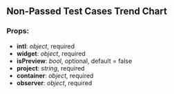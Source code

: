 ## **Non-Passed Test Cases Trend Chart**

### Props:

- **intl**: _object_, required
- **widget**: _object_, required
- **isPreview**: _bool_, optional, default = false
- **project**: _string_, required
- **container**: _object_, required
- **observer**: _object_, required
